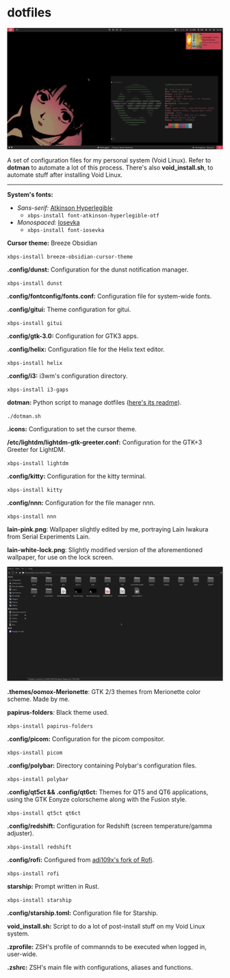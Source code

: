 # dotfiles

![desktop + dunst + terminal](screenshots/2022-12-03_16-19-14.png)

A set of configuration files for my personal system (Void Linux). Refer to **dotman** to automate a lot of this process. There's also **void_install.sh**, to automate stuff after installing Void Linux.

---

**System's fonts:** 

- _Sans-serif:_ [Atkinson Hyperlegible](https://brailleinstitute.org/freefont)
	- `xbps-install font-atkinson-hyperlegible-otf`
- _Monospaced:_ [Iosevka](https://github.com/be5invis/Iosevka)
	- `xbps-install font-iosevka`

**Cursor theme:** Breeze Obsidian

`xbps-install breeze-obsidian-cursor-theme`

**.config/dunst:** Configuration for the dunst notification manager.

`xbps-install dunst`

**.config/fontconfig/fonts.conf:** Configuration file for system-wide fonts.

**.config/gitui:** Theme configuration for gitui.

`xbps-install gitui`

**.config/gtk-3.0:** Configuration for GTK3 apps.

**.config/helix:** Configuration file for the Helix text editor.

`xbps-install helix`

**.config/i3:** i3wm's configuration directory.

`xbps-install i3-gaps`

**dotman:** Python script to manage dotfiles ([here's its readme](https://github.com/sirkhancision/dotfiles/blob/i3wm/DOTMAN_README.md)).

`./dotman.sh`

**.icons:** Configuration to set the cursor theme.

**/etc/lightdm/lightdm-gtk-greeter.conf:** Configuration for the GTK+3 Greeter for LightDM.

`xbps-install lightdm`

**.config/kitty:** Configuration for the kitty terminal.

`xbps-install kitty`

**.config/nnn:** Configuration for the file manager nnn.

`xbps-install nnn`

**lain-pink.png**: Wallpaper slightly edited by me, portraying Lain Iwakura from Serial Experiments Lain.

**lain-white-lock.png**: Slightly modified version of the aforementioned wallpaper, for use on the lock screen.

![oomox-Merionette theme + black folder theme + Papirus icons](screenshots/2022-12-03_04-04-06.png)

**.themes/oomox-Merionette**: GTK 2/3 themes from Merionette color scheme. Made by me.

**papirus-folders**: Black theme used.

`xbps-install papirus-folders`

**.config/picom:** Configuration for the picom compositor.

`xbps-install picom`

**.config/polybar:** Directory containing Polybar's configuration files.

`xbps-install polybar`

**.config/qt5ct && .config/qt6ct:** Themes for QT5 and QT6 applications, using the GTK Eonyze colorscheme along with the Fusion style.

`xbps-install qt5ct qt6ct`

**.config/redshift:** Configuration for Redshift (screen temperature/gamma adjuster).

`xbps-install redshift`

**.config/rofi:** Configured from [adi109x's fork of Rofi](https://github.com/adi1090x/rofi).

`xbps-install rofi`

**starship:** Prompt written in Rust.

`xbps-install starship`

**.config/starship.toml:** Configuration file for Starship.

**void_install.sh:** Script to do a lot of post-install stuff on my Void Linux system.

**.zprofile:** ZSH's profile of commannds to be executed when logged in, user-wide.

**.zshrc:** ZSH's main file with configurations, aliases and functions.
